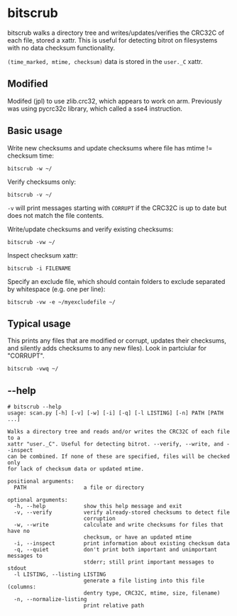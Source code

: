 bitscrub
===

bitscrub walks a directory tree and writes/updates/verifies the CRC32C of each file, stored a xattr.  This is useful for detecting bitrot on filesystems with no data checksum functionality.

`(time_marked, mtime, checksum)` data is stored in the `user._C` xattr.

Modified
---

Modifed (jpl) to use zlib.crc32, which appears to work on arm. 
Previously was using pycrc32c library, which called a sse4 instruction.

Basic usage
---

Write new checksums and update checksums where file has mtime != checksum time:

    bitscrub -w ~/

Verify checksums only:

    bitscrub -v ~/

`-v` will print messages starting with `CORRUPT` if the CRC32C is up to date but does not match the file contents.

Write/update checksums and verify existing checksums:

    bitscrub -vw ~/

Inspect checksum xattr:

    bitscrub -i FILENAME

Specify an exclude file, which should contain folders to exclude separated by whitespace (e.g. one per line): 

    bitscrub -vw -e ~/myexcludefile ~/ 

Typical usage 
---

This prints any files that are modified or corrupt, updates their checksums,
and silently adds checksums to any new files). Look in partciular for "CORRUPT".

    bitscrub -vwq ~/

--help
---

```
# bitscrub --help
usage: scan.py [-h] [-v] [-w] [-i] [-q] [-l LISTING] [-n] PATH [PATH ...]

Walks a directory tree and reads and/or writes the CRC32C of each file to a
xattr "user._C". Useful for detecting bitrot. --verify, --write, and --inspect
can be combined. If none of these are specified, files will be checked only
for lack of checksum data or updated mtime.

positional arguments:
  PATH                  a file or directory

optional arguments:
  -h, --help            show this help message and exit
  -v, --verify          verify already-stored checksums to detect file
                        corruption
  -w, --write           calculate and write checksums for files that have no
                        checksum, or have an updated mtime
  -i, --inspect         print information about existing checksum data
  -q, --quiet           don't print both important and unimportant messages to
                        stderr; still print important messages to stdout
  -l LISTING, --listing LISTING
                        generate a file listing into this file (columns:
                        dentry type, CRC32C, mtime, size, filename)
  -n, --normalize-listing
                        print relative path
```
